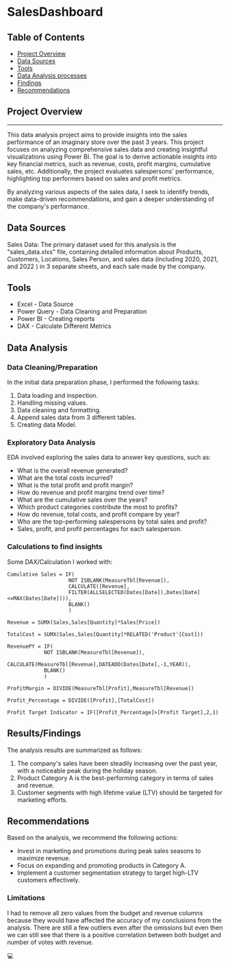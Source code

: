 # SalesDashboard

## Table of Contents

- [Project Overview](#project-overview)
- [Data Sources](#data-sources)
- [Tools](#Tools)
- [Data Analysis processes](#Data-Analysis)
- [Findings](#Results/Findings)
- [Recommendations](#recommendations)
  

## Project Overview
---

This data analysis project aims to provide insights into the sales performance of an imaginary store over the past 3 years.
This project focuses on analyzing comprehensive sales data and creating insightful visualizations using Power BI. The goal is to derive actionable insights into key financial metrics, such as revenue, costs, profit margins, cumulative sales, etc. Additionally, the project evaluates salespersons' performance, highlighting top performers based on sales and profit metrics. 

By analyzing various aspects of the sales data, I seek to identify trends, make data-driven recommendations, and gain a deeper understanding of the company's performance.


## Data Sources

Sales Data: The primary dataset used for this analysis is the "sales_data.xlxs" file, containing detailed information about Products, Customers, Locations, Sales Person, and sales data (including 2020, 2021, and 2022 ) in 3 separate sheets, and each sale made by the company.

## Tools

- Excel - Data Source
- Power Query - Data Cleaning and Preparation
- Power BI - Creating reports
- DAX - Calculate Different Metrics

## Data Analysis

### Data Cleaning/Preparation

In the initial data preparation phase, I performed the following tasks:
1. Data loading and inspection.
2. Handling missing values.
3. Data cleaning and formatting.
4. Append sales data from 3 different tables.
5. Creating data Model.



### Exploratory Data Analysis

EDA involved exploring the sales data to answer key questions, such as:

- What is the overall revenue generated?
- What are the total costs incurred?
- What is the total profit and profit margin?
- How do revenue and profit margins trend over time?
- What are the cumulative sales over the years?
- Which product categories contribute the most to profits?
- How do revenue, total costs, and profit compare by year?
- Who are the top-performing salespersons by total sales and profit?
- Sales, profit, and profit percentages for each salesperson.


### Calculations to find insights

Some DAX/Calculation I worked with:

```Cumulative Sales
Cumulative Sales = IF(
                    NOT ISBLANK(MeasureTbl[Revenue]),
                    CALCULATE([Revenue],
                    FILTER(ALLSELECTED(Dates[Date]),Dates[Date]<=MAX(Dates[Date]))),
                    BLANK()
                    )
```

```Revenue/Total Sales
Revenue = SUMX(Sales,Sales[Quantity]*Sales[Price])
```

```Total Cost
TotalCost = SUMX(Sales,Sales[Quantity]*RELATED('Product'[Cost]))
```

```Revenue for Last year 
RevenuePY = IF(
            NOT ISBLANK(MeasureTbl[Revenue]),
            CALCULATE(MeasureTbl[Revenue],DATEADD(Dates[Date],-1,YEAR)),
            BLANK()
            )
```

```Profit Margin
ProfitMargin = DIVIDE(MeasureTbl[Profit],MeasureTbl[Revenue])
```

```Profit Percentage
Profit_Percentage = DIVIDE([Profit],[TotalCost])
```

```Profit Target Indicator
Profit Target Indicator = IF([Profit_Percentage]>[Profit Target],2,1)
```

## Results/Findings

The analysis results are summarized as follows:
1. The company's sales have been steadily increasing over the past year, with a noticeable peak during the holiday season.
2. Product Category A is the best-performing category in terms of sales and revenue.
3. Customer segments with high lifetime value (LTV) should be targeted for marketing efforts.

## Recommendations

Based on the analysis, we recommend the following actions:
- Invest in marketing and promotions during peak sales seasons to maximize revenue.
- Focus on expanding and promoting products in Category A.
- Implement a customer segmentation strategy to target high-LTV customers effectively.

### Limitations

I had to remove all zero values from the budget and revenue columns because they would have affected the accuracy of my conclusions from the analysis. There are still a few outliers even after the omissions but even then we can still see that there is a positive correlation between both budget and number of votes with revenue.

💻
